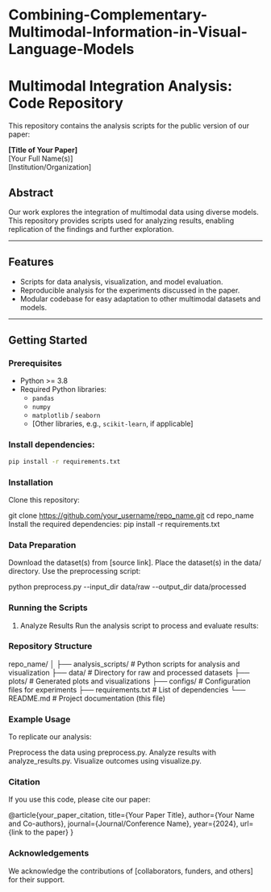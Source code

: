 # Combining-Complementary-Multimodal-Information-in-Visual-Language-Models
# Multimodal Integration Analysis: Code Repository

This repository contains the analysis scripts for the public version of our paper:

**[Title of Your Paper]**  
[Your Full Name(s)]  
[Institution/Organization]  

## Abstract

Our work explores the integration of multimodal data using diverse models. This repository provides scripts used for analyzing results, enabling replication of the findings and further exploration.

---

## Features

- Scripts for data analysis, visualization, and model evaluation.
- Reproducible analysis for the experiments discussed in the paper.
- Modular codebase for easy adaptation to other multimodal datasets and models.

---

## Getting Started

### Prerequisites

- Python >= 3.8
- Required Python libraries:
  - `pandas`
  - `numpy`
  - `matplotlib` / `seaborn`
  - [Other libraries, e.g., `scikit-learn`, if applicable]

### Install dependencies:
```bash
pip install -r requirements.txt
```

### Installation
Clone this repository:

git clone https://github.com/your_username/repo_name.git
cd repo_name
Install the required dependencies:
pip install -r requirements.txt

### Data Preparation
Download the dataset(s) from [source link].
Place the dataset(s) in the data/ directory.
Use the preprocessing script:

python preprocess.py --input_dir data/raw --output_dir data/processed

### Running the Scripts
1. Analyze Results
Run the analysis script to process and evaluate results:


### Repository Structure

repo_name/
│
├── analysis_scripts/   # Python scripts for analysis and visualization
├── data/               # Directory for raw and processed datasets
├── plots/              # Generated plots and visualizations
├── configs/            # Configuration files for experiments
├── requirements.txt    # List of dependencies
└── README.md           # Project documentation (this file)

### Example Usage
To replicate our analysis:

Preprocess the data using preprocess.py.
Analyze results with analyze_results.py.
Visualize outcomes using visualize.py.

### Citation
If you use this code, please cite our paper:

@article{your_paper_citation,
  title={Your Paper Title},
  author={Your Name and Co-authors},
  journal={Journal/Conference Name},
  year={2024},
  url={link to the paper}
}


### Acknowledgements
We acknowledge the contributions of [collaborators, funders, and others] for their support.
